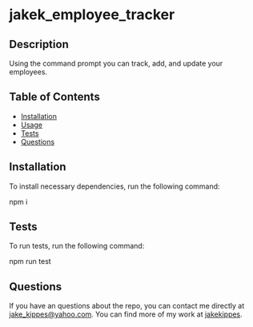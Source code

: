 # jakek_employee_tracker

## Description

Using the command prompt you can track, add, and update your employees.

## Table of Contents

- [Installation](#installation)
- [Usage](#usage)
- [Tests](#tests)
- [Questions](#questions)

## Installation

To install necessary dependencies, run the following command:

npm i

## Tests

To run tests, run the following command:

npm run test

## Questions

If you have an questions about the repo, you can contact me directly at jake_kippes@yahoo.com.
You can find more of my work at [jakekippes](https://github.com/jakekippes).
